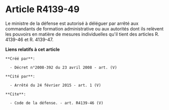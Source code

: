 # Article R4139-49

Le ministre de la défense est autorisé à déléguer par arrêté aux commandants de formation administrative ou aux autorités
dont ils relèvent les pouvoirs en matière de mesures individuelles qu'il tient des articles R. 4139-46 et R. 4139-47.

**Liens relatifs à cet article**

	**Créé par**:

	  - Décret n°2008-392 du 23 avril 2008 - art. (V)

	**Cité par**:

	  - Arrêté du 24 février 2015 - art. 1 (V)

	**Cite**:

	  - Code de la défense. - art. R4139-46 (V)
